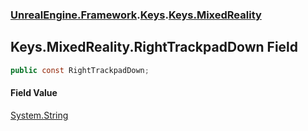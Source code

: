### [UnrealEngine.Framework](./UnrealEngine-Framework.md 'UnrealEngine.Framework').[Keys](./UnrealEngine-Framework-Keys.md 'UnrealEngine.Framework.Keys').[Keys.MixedReality](./UnrealEngine-Framework-Keys-MixedReality.md 'UnrealEngine.Framework.Keys.MixedReality')
## Keys.MixedReality.RightTrackpadDown Field
  
```csharp
public const RightTrackpadDown;
```
#### Field Value
[System.String](https://docs.microsoft.com/en-us/dotnet/api/System.String 'System.String')  
